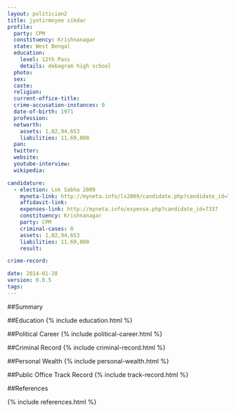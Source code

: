```yaml
---
layout: politician2
title: jyotirmoyee sikdar
profile: 
  party: CPM
  constituency: Krishnanagar
  state: West Bengal
  education: 
    level: 12th Pass
    details: debagram high school
  photo: 
  sex: 
  caste: 
  religion: 
  current-office-title: 
  crime-accusation-instances: 0
  date-of-birth: 1971
  profession: 
  networth: 
    assets: 1,02,94,653
    liabilities: 11,69,000
  pan: 
  twitter: 
  website: 
  youtube-interview: 
  wikipedia: 

candidature: 
  - election: Lok Sabha 2009
    myneta-link: http://myneta.info/ls2009/candidate.php?candidate_id=7337
    affidavit-link: 
    expenses-link: http://myneta.info/expense.php?candidate_id=7337
    constituency: Krishnanagar 
    party: CPM
    criminal-cases: 0
    assets: 1,02,94,653
    liabilities: 11,69,000
    result:  

crime-record: 

date: 2014-01-28
version: 0.0.5
tags: 
---
```

##Summary


##Education
{% include education.html %}


##Political Career
{% include political-career.html %}


##Criminal Record
{% include criminal-record.html %}


##Personal Wealth
{% include personal-wealth.html %}


##Public Office Track Record
{% include track-record.html %}


##References


{% include references.html %}